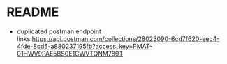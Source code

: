 # README

* duplicated postman endpoint links:https://api.postman.com/collections/28023090-6cd7f620-eec4-4fde-8cd5-a880237195fb?access_key=PMAT-01HWV9PAE5BS0E1CWVTQNM789T
